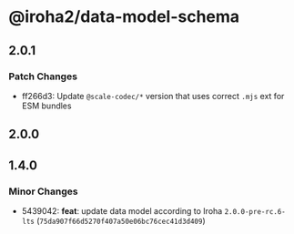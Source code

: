 # @iroha2/data-model-schema

## 2.0.1

### Patch Changes

- ff266d3: Update `@scale-codec/*` version that uses correct `.mjs` ext for ESM bundles

## 2.0.0

## 1.4.0

### Minor Changes

- 5439042: **feat**: update data model according to Iroha `2.0.0-pre-rc.6-lts` (`75da907f66d5270f407a50e06bc76cec41d3d409`)
